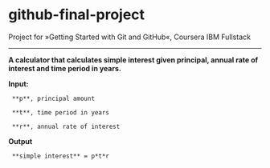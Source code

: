 # github-final-project
Project for »Getting Started with Git and GitHub«, Coursera IBM Fullstack

----

**A calculator that calculates simple interest given principal, annual rate of interest and time period in years.**

**Input:**

     **p**, principal amount
   
     **t**, time period in years
   
     **r**, annual rate of interest
   
**Output**

     **simple interest** = p*t*r
